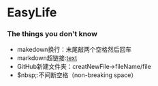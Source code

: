 # EasyLife
### The things you don't know  
* makedown换行：末尾敲两个空格然后回车 
* markdown超链接:[text](http://*)
* GitHub新建文件夹：creatNewFile->fileName/file 
* $nbsp;:不间断空格（non-breaking space）
